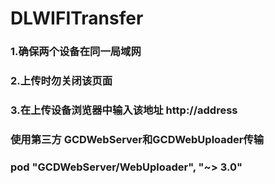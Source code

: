 # DLWIFITransfer

### 1.确保两个设备在同一局域网
### 2.上传时勿关闭该页面
### 3.在上传设备浏览器中输入该地址 http://address

### 使用第三方 GCDWebServer和GCDWebUploader传输
### pod "GCDWebServer/WebUploader", "~> 3.0"
